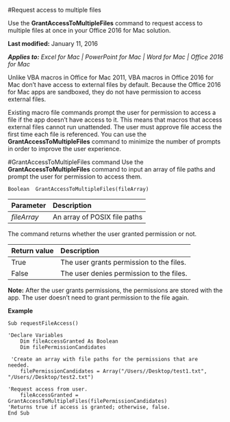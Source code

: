 #Request access to multiple files

Use the **GrantAccessToMultipleFiles** command to request access to multiple files at once in your Office 2016 for Mac solution.

**Last modified:** January 11, 2016 

***Applies to:*** *Excel for Mac | PowerPoint for Mac | Word for Mac | Office 2016 for Mac*

Unlike VBA macros in Office for Mac 2011, VBA macros in Office 2016 for Mac don’t have access to external files by default. Because the Office 2016 for Mac apps are sandboxed, they do not have permission to access external files. 

Existing macro file commands prompt the user for permission to access a file if the app doesn’t have access to it. This means that macros that access external files cannot run unattended. The user must approve file access the first time each file is referenced. You can use the **GrantAccessToMultipleFiles** command to minimize the number of prompts in order to improve the user experience. 

#GrantAccessToMultipleFiles command
Use the **GrantAccessToMultipleFiles** command to input an array of file paths and prompt the user for permission to access them.

```
Boolean  GrantAccessToMultipleFiles(fileArray) 
```

|**Parameter**|**Description**|
|:-----|:-----|
|*fileArray*|An array of POSIX file paths|

The command returns whether the user granted permission or not.

|**Return value**|**Description**|
|:-----|:-----|
|True|The user grants permission to the files.|
|False|The user denies permission to the files.|

**Note:** After the user grants permissions, the permissions are stored with the app. The user doesn’t need to grant permission to the file again. 

**Example**

```
Sub requestFileAccess()  

'Declare Variables  
    Dim fileAccessGranted As Boolean  
    Dim filePermissionCandidates 
  
 'Create an array with file paths for the permissions that are needed.  
    filePermissionCandidates = Array("/Users//Desktop/test1.txt", "/Users//Desktop/test2.txt") 
  
'Request access from user.  
    fileAccessGranted = GrantAccessToMultipleFiles(filePermissionCandidates) 
'Returns true if access is granted; otherwise, false. 
End Sub
```
